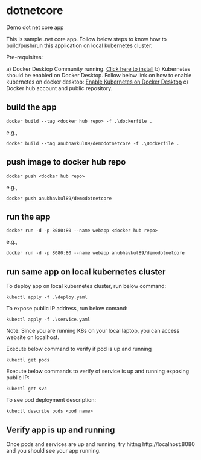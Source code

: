 # dotnetcore
Demo dot net core app

This is sample .net core app. Follow below steps to know how to build/push/run this application on local kubernetes cluster.

Pre-requisites:

a) Docker Desktop Community running. [Click here to install](https://docs.docker.com/docker-for-windows/install/)
b) Kubernetes should be enabled on Docker Desktop. Follow below link on how to enable kubernetes on docker desktop:
[Enable Kubernetes on Docker Desktop](https://docs.docker.com/docker-for-windows/#kubernetes)
c) Docker hub account and public repository.

## build the app

`docker build --tag <docker hub repo> -f .\dockerfile .`

e.g.,

`docker build --tag anubhavkul89/demodotnetcore -f .\Dockerfile .`

## push image to docker hub repo

`docker push <docker hub repo>`

e.g.,

`docker push anubhavkul89/demodotnetcore`

## run the app
`docker run -d -p 8080:80 --name webapp <docker hub repo>`

e.g.,

`docker run -d -p 8080:80 --name webapp anubhavkul89/demodotnetcore`

## run same app on local kubernetes cluster

To deploy app on local kubernetes cluster, run below command:

`kubectl apply -f .\deploy.yaml`

To expose public IP address, run below comand:

`kubectl apply -f .\service.yaml`

Note: Since you are running K8s on your local laptop, you can access website on localhost.

Execute below command to verify if pod is up and running

`kubectl get pods`

Execute below commands to verify of service is up and running exposing public IP:

`kubectl get svc`

To see pod deployment description:

`kubectl describe pods <pod name>`
  
## Verify app is up and running

Once pods and services are up and running, try hittng http://localhost:8080 and you should see your app running.



